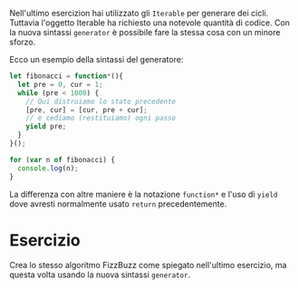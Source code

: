 Nell'ultimo esercizion hai utilizzato gli `Iterable` per generare dei cicli. Tuttavia l'oggetto Iterable ha richiesto una notevole quantità di codice. Con la nuova sintassi `generator` è possibile fare la stessa cosa con un minore sforzo.

Ecco un esempio della sintassi del generatore:

```javascript
let fibonacci = function*(){
  let pre = 0, cur = 1;
  while (pre < 1000) {
    // Qui distruiamo lo stato precedente
    [pre, cur] = [cur, pre + cur];
    // e cediamo (restituiamo) ogni passo
    yield pre;
  }
}();

for (var n of fibonacci) {
  console.log(n);
}
```

La differenza con altre maniere è la notazione `function*` e l'uso di `yield` dove avresti normalmente usato `return` precedentemente.

# Esercizio

Crea lo stesso algoritmo FizzBuzz come spiegato nell'ultimo esercizio, ma questa volta usando la nuova sintassi `generator`.
